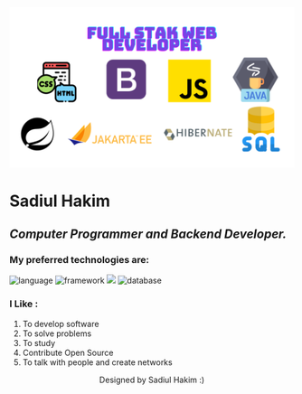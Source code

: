 
![Img](https://github.com/sadiul-hakim/sadiul-hakim/blob/main/Pic.png?raw=true)

# Sadiul Hakim
___Computer Programmer and Backend Developer.___
---
### My preferred technologies are:
![language](https://img.shields.io/badge/java-17-red)
![framework](https://img.shields.io/badge/spring-framework-green)
![](https://img.shields.io/badge/spring-boot-blue)
![database](https://img.shields.io/badge/sql-mysql-blue)

### I Like :
1. To develop software
2. To solve problems
3. To study
4. Contribute Open Source
5. To talk with people and create networks

<p align="center" color="crimson"> Designed by Sadiul Hakim :) </p>
